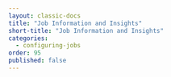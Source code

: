 ```yaml
---
layout: classic-docs
title: "Job Information and Insights"
short-title: "Job Information and Insights"
categories:
  - configuring-jobs
order: 95
published: false
---
```

